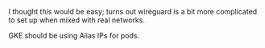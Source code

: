 I thought this would be easy; turns out wireguard is a bit more complicated to set up when mixed with real networks.

GKE should be using Alias IPs for pods.
